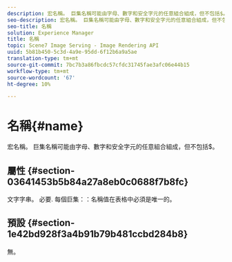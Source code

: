```yaml
---
description: 宏名稱。 巨集名稱可能由字母、數字和安全字元的任意組合組成，但不包括$。
seo-description: 宏名稱。 巨集名稱可能由字母、數字和安全字元的任意組合組成，但不包括$。
seo-title: 名稱
solution: Experience Manager
title: 名稱
topic: Scene7 Image Serving - Image Rendering API
uuid: 5b81b450-5c3d-4a9e-95dd-6f12b6a9a5ae
translation-type: tm+mt
source-git-commit: 7bc7b3a86fbcdc57cfdc31745fae3afc06e44b15
workflow-type: tm+mt
source-wordcount: '67'
ht-degree: 10%

---
```



# 名稱{#name}

宏名稱。 巨集名稱可能由字母、數字和安全字元的任意組合組成，但不包括$。

## 屬性 {#section-03641453b5b84a27a8eb0c0688f7b8fc}

文字字串。 必要. 每個巨集：：名稱值在表格中必須是唯一的。

## 預設 {#section-1e42bd928f3a4b91b79b481ccbd284b8}

無。
